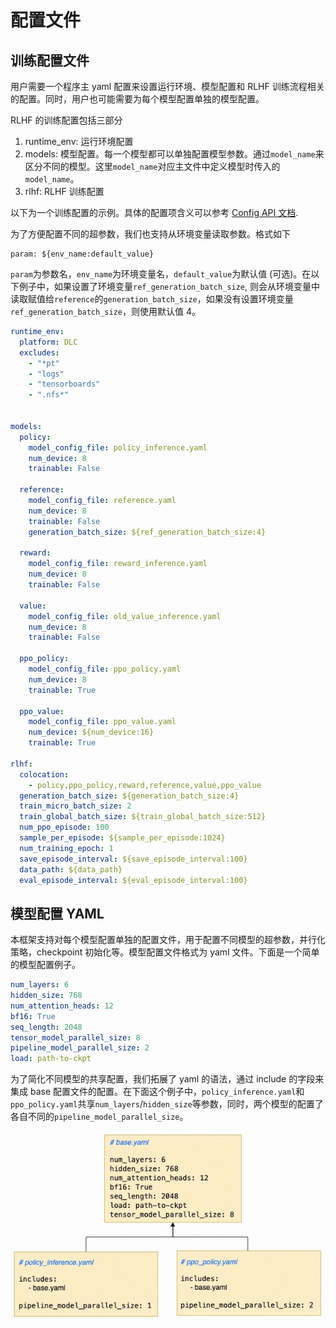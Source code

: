 # 配置文件
## 训练配置文件

用户需要一个程序主 yaml 配置来设置运行环境、模型配置和 RLHF 训练流程相关的配置。同时，用户也可能需要为每个模型配置单独的模型配置。

RLHF 的训练配置包括三部分

1. runtime_env: 运行环境配置
2. models: 模型配置。每一个模型都可以单独配置模型参数。通过`model_name`来区分不同的模型。这里`model_name`对应主文件中定义模型时传入的`model_name`。
3. rlhf: RLHF 训练配置

以下为一个训练配置的示例。具体的配置项含义可以参考 [Config API 文档](api/config.rst).

为了方便配置不同的超参数，我们也支持从环境变量读取参数。格式如下

```
param: ${env_name:default_value}
```
`param`为参数名，`env_name`为环境变量名，`default_value`为默认值 (可选)。在以下例子中，如果设置了环境变量`ref_generation_batch_size`, 则会从环境变量中读取赋值给`reference`的`generation_batch_size`，如果没有设置环境变量`ref_generation_batch_size`，则使用默认值 4。

```yaml
runtime_env:
  platform: DLC
  excludes:
    - "*pt"
    - "logs"
    - "tensorboards"
    - ".nfs*"


models:
  policy:
    model_config_file: policy_inference.yaml
    num_device: 8
    trainable: False

  reference:
    model_config_file: reference.yaml
    num_device: 8
    trainable: False
    generation_batch_size: ${ref_generation_batch_size:4}

  reward:
    model_config_file: reward_inference.yaml
    num_device: 8
    trainable: False

  value:
    model_config_file: old_value_inference.yaml
    num_device: 8
    trainable: False

  ppo_policy:
    model_config_file: ppo_policy.yaml
    num_device: 8
    trainable: True

  ppo_value:
    model_config_file: ppo_value.yaml
    num_device: ${num_device:16}
    trainable: True

rlhf:
  colocation:
    - policy,ppo_policy,reward,reference,value,ppo_value
  generation_batch_size: ${generation_batch_size:4}
  train_micro_batch_size: 2
  train_global_batch_size: ${train_global_batch_size:512}
  num_ppo_episode: 100
  sample_per_episode: ${sample_per_episode:1024}
  num_training_epoch: 1
  save_episode_interval: ${save_episode_interval:100}
  data_path: ${data_path}
  eval_episode_interval: ${eval_episode_interval:100}
```


## 模型配置 YAML

本框架支持对每个模型配置单独的配置文件，用于配置不同模型的超参数，并行化策略，checkpoint 初始化等。模型配置文件格式为 yaml 文件。下面是一个简单的模型配置例子。

```yaml
num_layers: 6
hidden_size: 768
num_attention_heads: 12
bf16: True
seq_length: 2048
tensor_model_parallel_size: 8
pipeline_model_parallel_size: 2
load: path-to-ckpt
```

为了简化不同模型的共享配置，我们拓展了 yaml 的语法，通过 include 的字段来集成 base 配置文件的配置。在下面这个例子中，`policy_inference.yaml`和`ppo_policy.yaml`共享`num_layers`/`hidden_size`等参数，同时，两个模型的配置了各自不同的`pipeline_model_parallel_size`。

![yaml](../images/yaml.jpg)